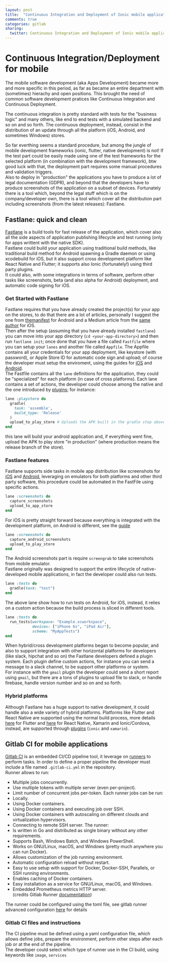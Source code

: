 ```yaml
---
layout: post
title:  "Continuous Integration and Deployment of Ionic mobile applications with Gitlab CI and Fastlane"
comments: true
categories: gitlab
sharing:
  twitter: Continuous Integration and Deployment of Ionic mobile applications with \@gitlab CI and Fastlane
---
```


# Continuous Integration/Deployment for mobile

The mobile software development (aka Apps Development) became more and more specific in this period, as far as became an entire department with (sometimes) hierachy and open positions. This brought the need of common software development pratices like Continuous Integration and Continuous Deployment.

The continuous integration is pretty standard with tests for the "business logic" and many others, like end to end tests with a simulated backend and so on and so forth.
The continuous deployment, instead, consist in the distribution of an update through all the platform (iOS, Android, and sometimes Windows) stores. 

So far everthing seems a standard procedure, but among the jungle of mobile development frameworks (ionic, flutter, native development) is not! If the test part could be easily made using one of the test frameworks for the selected platform (in combination with the development framework), btw good luck with that, the deployment part requires some manual procedures and validation triggers.  
Also to deploy in "production" the applications you have to produce a lot of legal documentation (GDPR), and beyond that the developers have to produce screenshots of the application on a subset of devices.
Fortunately there is a tool which, beyond the legal stuff which is on the company/developer own, there is a tool which cover all the distribution part including screenshots (from the latest releases): Fastlane.

## Fastlane: quick and clean 

[Fastlane](https://fastlane.tools/) is a build tools for fast release of the application, which cover also all the side aspects of application publishing lifecycle and test running (only for apps writtent with the native SDK).  
Fastlane could build your application using traditional build methods, like traditional build method for Android spawning a Gradle daemon or using xcodebuild for iOS, but it also support cross development platform like React Native and Flutter; it supports also Ionic (fortunately!) using third party plugins.  
It could also, with some integrations in terms of software, perform other tasks like screenshots, beta (and also alpha for Android) deployment, and automatic code signing for iOS.

### Get Started with Fastlane

Fastlane requires that you have already created the project(s) for your app on the stores, to do that there are a lot of articles, personally I suggest the one from [themanifest](https://themanifest.com/app-developmenthow-publish-app-google-play-step-step-guide) for Android and a Medium article from the [same author](https://medium.com/@the_manifest/how-to-publish-your-app-on-apples-app-store-in-2018-f76f22a5c33a) for iOS.  
Then after the setup (assuming that you have already installed ``fastlane``) you can move into your app directory (``cd <your-app-directory>``) and then run ``fastlane init``; once done that you have a file called ``Fastfile`` where you can setup your ``lanes`` and another file called ``Appfile``. 
The Appfile contains all your credentials for your app deployment, like keystore (with password), or Apple Store ID for automatic code sign and upload; of course the developer must setup the enviroment, using the guides for [iOS](https://docs.fastlane.tools/getting-started/ios/setup/) and [Android](https://docs.fastlane.tools/getting-started/android/setup/).  
The Fastfile contains all the ``lane`` definitions for the application, they could be "specialized" for each platform (in case of cross platforms). Each lane contains a set of actions, the developer could choose among the native and the one introduced by [plugins](plugin); for instance:

```ruby
lane :playstore do
  gradle(
    task: 'assemble',
    build_type: 'Release'
  )
  upload_to_play_store # Uploads the APK built in the gradle step above and releases it to all production users
end
```
this lane will build your android application and, if everything went fine, upload the APK to play store "in production" (where production means the release branch of the store). 

### Fastlane features

Fastlane supports side tasks in mobile app distribution like screenshots for [iOS](https://docs.fastlane.tools/getting-started/ios/screenshots/) and [Android](https://docs.fastlane.tools/getting-started/android/screenshots/), leveraging on emulators for both platforms and other third party software, this procedure could be automated in the FastFile using specific actions.

```ruby
lane :screenshots do
  capture_screenshots
  upload_to_app_store
end
```
For iOS is pretty straight forward because everything is integrated with the development platform, on Android is different, see the [guide](https://docs.fastlane.tools/getting-started/android/screenshots/)

```ruby
lane :screenshots do
  capture_android_screenshots
  upload_to_play_store
end
```
The Android screenshots part is require ``screengrab`` to take screenshots from mobile emulator.  
Fastlane originally was designed to support the entire lifecycle of native-developed mobile applications, in fact the developer could also run tests.  

```ruby
lane :tests do
  gradle(task: "test")
end
```
The above lane show how to run tests on Android, for iOS, instead, it relies on a custom action because the build process is sliced in different tools.

```ruby
lane :tests do
  run_tests(workspace: "Example.xcworkspace",
            devices: ["iPhone 6s", "iPad Air"],
            scheme: "MyAppTests")
end
```
When hybrid/cross development platforms began to become popular, and also to support integration with other horizontal platforms for developers (like slack, hipchat and so on) the Fastlane developers defined a plugin system. Each plugin define custom actions, for instance you can send a message to a slack channel, to be support other platforms or system.  
For instance with the ``gmail`` plugin the developer could send a short report using ``gmail``, but there are a tons of plugins to upload file to slack, or handle firebase, handle version number and so on and so forth.

### Hybrid platforms

Although Fastlane has a huge support to native development, it could handle also a wide variety of hybrid platforms. Platforms like Flutter and React Native are supported using the normal build process, more details [here](https://flutter.dev/docs/deployment/fastlane-cd) for Flutter and [here](https://carloscuesta.me/blog/shipping-react-native-apps-with-fastlane/) for React Native, Xamarin and Ionic/Cordova, instead, are supported through [plugins](https://docs.fastlane.tools/plugins/available-plugins/) (``ionic`` and ``xamarin``).

## Gitlab CI for mobile applications

[Gitlab CI](https://www.google.com/search?q=gitlab+ci&oq=gitlab+ci&aqs=chrome..69i57j69i60l5.2173j0j4&sourceid=chrome&ie=UTF-8) is an embedded CI/CD pipeline tool, it leverage on [runners](https://docs.gitlab.com/runner/) to perform tasks. In order to define a proper pipeline the developer must include a file named ``.gitlab-ci.yml`` in the repository.  
Runner allows to run:
* Multiple jobs concurrently.
* Use multiple tokens with multiple server (even per-project).
* Limit number of concurrent jobs per-token.
Each runner jobs can be run:
* Locally.
* Using Docker containers.
* Using Docker containers and executing job over SSH.
* Using Docker containers with autoscaling on different clouds and virtualization hypervisors.
* Connecting to remote SSH server.
The runner:
* Is written in Go and distributed as single binary without any other requirements.
* Supports Bash, Windows Batch, and Windows PowerShell.
* Works on GNU/Linux, macOS, and Windows (pretty much anywhere you can run Docker).
* Allows customization of the job running environment.
* Automatic configuration reload without restart.
* Easy to use setup with support for Docker, Docker-SSH, Parallels, or SSH running environments.
* Enables caching of Docker containers.
* Easy installation as a service for GNU/Linux, macOS, and Windows.
* Embedded Prometheus metrics HTTP server.  
(credits Gitlab Runner [documentation](https://docs.gitlab.com/runner/#features))

The runner could be configured using the toml file, see gitlab runner advanced configuration [here](https://docs.gitlab.com/runner/configuration/advanced-configuration.html) for details

### Gitlab CI files and instructions

The CI pipeline must be defined using a yaml configuration file, which allows define jobs, prepare the environment, perform other steps after each job or at the end of the pipeline.  
The developer could select which type of runner use in the CI build, using keywords like ``image``, ``services``
